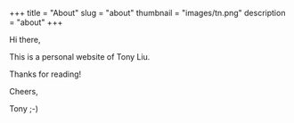 +++
title = "About"
slug = "about"
thumbnail = "images/tn.png"
description = "about"
+++

Hi there,

This is a personal website of Tony Liu.

Thanks for reading!

Cheers,

Tony ;-)

